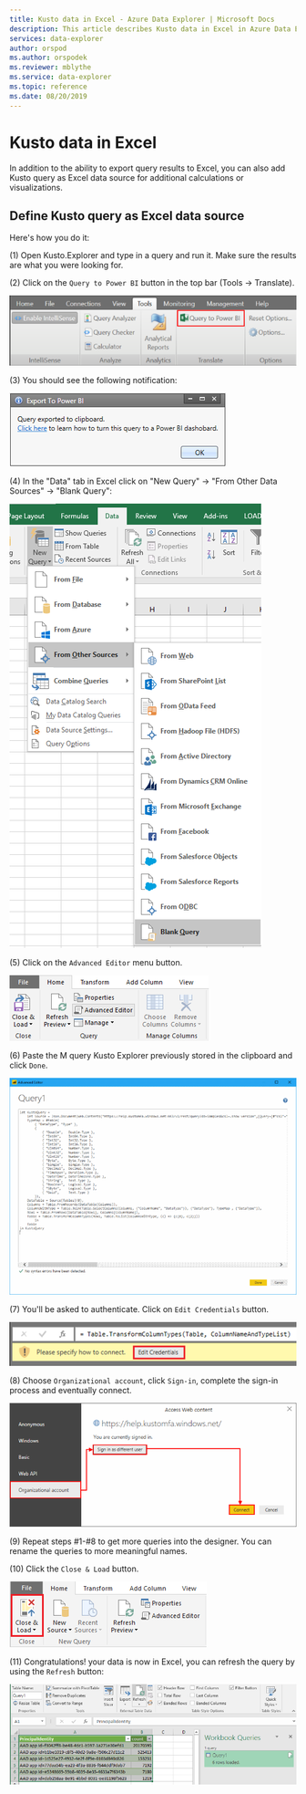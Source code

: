 ```yaml
---
title: Kusto data in Excel - Azure Data Explorer | Microsoft Docs
description: This article describes Kusto data in Excel in Azure Data Explorer.
services: data-explorer
author: orspod
ms.author: orspodek
ms.reviewer: mblythe
ms.service: data-explorer
ms.topic: reference
ms.date: 08/20/2019
---
```

# Kusto data in Excel

In addition to the ability to export query results to Excel, you can also add Kusto query as Excel data source for additional calculations or visualizations.

## Define Kusto query as Excel data source

Here's how you do it:

(1) Open Kusto.Explorer and type in a query and run it. Make sure the results are what you were looking for.

(2) Click on the `Query to Power BI` button in the top bar (Tools -> Translate).

![alt text](./Images/KustoTools-PowerBI/step2.png "step2")

(3) You should see the following notification:

![alt text](./Images/KustoTools-PowerBI/step3.png "step3")

(4) In the "Data" tab in Excel click on "New Query" -> "From Other Data Sources" -> "Blank Query":

![alt text](./Images/KustoTools-Excel/ExcelMenu.png "ExcelMenu")

(5)  Click on the `Advanced Editor` menu button.

![alt text](./Images/KustoTools-Excel/AdvancedEditor.png "AdvancedEditor")

(6) Paste the M query Kusto Explorer previously stored in the clipboard and click `Done`.

![alt text](./Images/KustoTools-PowerBI/step7.png "step7")

(7) You'll be asked to authenticate. Click on `Edit Credentials` button.

![alt text](./Images/KustoTools-PowerBI/step8.png "step8")

(8) Choose `Organizational account`, click `Sign-in`, complete the sign-in process and eventually connect.

![alt text](./Images/KustoTools-PowerBI/step9.png "step9")

(9) Repeat steps #1-#8 to get more queries into the designer. You can rename the queries to more meaningful names.

(10) Click the `Close & Load` button.

![alt text](./Images/KustoTools-PowerBI/step12.png "step12")

(11) Congratulations! your data is now in Excel, you can refresh the query by using the `Refresh` button:

![alt text](./Images/KustoTools-Excel/ExcelData.png "ExcelData")